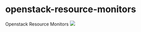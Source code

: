 # openstack-resource-monitors
Openstack Resource Monitors 
<img src="http://i.imgur.com/mvOFnzn.png">
